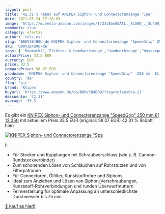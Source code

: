 ```yaml
---
layout: post
title: '42.31 % rabat auf KNIPEX Siphon- und Connectorenzange "Spe'
date: 2021-05-24 17:26:09
image: 'https://m.media-amazon.com/images/I/31sBbwG5AtL._SL500_._SL400_.jpg'
comments: true
category: ofertas
author: 'tole.es'
slug: 'B00V3B4B0U-de KNIPEX Siphon- und Connectorenzange "SpeedGrip" 250 mm 81...'
sku: 'B00V3B4B0U-de'
tags: [ 'Baumarkt','Elektro- & Handwerkzeuge','Handwerkzeuge','Wasserpumpenzangen','Zangen & Kneifzangen','knipex', ]
actualPrice: 33.5 EUR
currency: EUR
price: 33.5
comparePrice: 58.07 EUR
prodname: 'KNIPEX Siphon- und Connectorenzange "SpeedGrip"  250 mm  81 13 250'
country: 'de'
flag: '🇩🇪'
brand: 'Knipex'
buyurl: 'https://www.amazon.de/dp/B00V3B4B0U/?tag=tolees0ca-21'
descuento: '42.31'
average: '33.5'
---
```


Es gibt ein [KNIPEX Siphon- und Connectorenzange "SpeedGrip"  250 mm  81 13 250](https://www.amazon.de/dp/B00V3B4B0U/?tag=tolees0ca-21) mit aktuellem Preis 33.5 EUR (original: 58.07 EUR) 42.31 % Rabatt hier:

[![KNIPEX Siphon- und Connectorenzange "Spe](https://m.media-amazon.com/images/I/31sBbwG5AtL._SL500_._SL400_.jpg)](https://www.amazon.de/dp/B00V3B4B0U/?tag=tolees0ca-21)

ℹ️:

- Für Stecker und Kupplungen mit Schraubverschluss (wie z. B. Cannon-Rundsteckverbinder)
- Zum schonenden Lösen von Schläuchen auf Rohrstutzen und von Filterpatronen
- Für Connectoren, Ölfilter, Kunststoffrohre und Siphons
- ideal zum Anziehen und Lösen von Siphon-Verschraubungen, Kunststoff-Rohrverbindungen und runden Überwurfmuttern
- Feinverstellung für optimale Anpassung an unterschiedlichste Durchmesser bis 75 mm

[🛒 kauf es hier!!](https://www.amazon.de/dp/B00V3B4B0U/?tag=tolees0ca-21)
